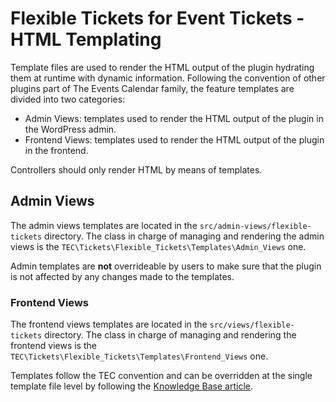 # Flexible Tickets for Event Tickets - HTML Templating

Template files are used to render the HTML output of the plugin hydrating them at runtime with dynamic information.
Following the convention of other plugins part of The Events Calendar family, the feature templates are divided into
two categories:

* Admin Views: templates used to render the HTML output of the plugin in the WordPress admin.
* Frontend Views: templates used to render the HTML output of the plugin in the frontend.

Controllers should only render HTML by means of templates.

## Admin Views

The admin views templates are located in the `src/admin-views/flexible-tickets` directory.
The class in charge of managing and rendering the admin views is
the `TEC\Tickets\Flexible_Tickets\Templates\Admin_Views` one.

Admin templates are **not** overrideable by users to make sure that the plugin is not affected by any changes made to
the templates.

### Frontend Views

The frontend views templates are located in the `src/views/flexible-tickets` directory.
The class in charge of managing and rendering the frontend views is
the `TEC\Tickets\Flexible_Tickets\Templates\Frontend_Views` one.

Templates follow the TEC convention and can be overridden at the single template file level by following
the [Knowledge Base article][1].


[1]:https://theeventscalendar.com/knowledgebase/k/customizing-template-files-2/

